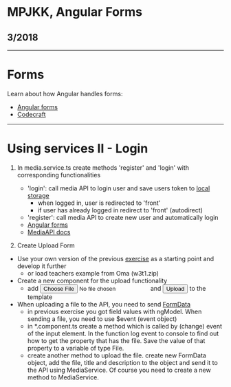 # MPJKK, Angular Forms

## 3/2018

---
# Forms

Learn about how Angular handles forms: 

- [Angular forms](https://angular.io/guide/forms)
- [Codecraft](https://codecraft.tv/courses/angular/forms/overview/)
---

# Using services II - Login


1. In  media.service.ts create methods 'register' and 'login' with corresponding functionalities
    - 'login': call media API to login user and save users token to [local storage](http://www.w3schools.com/html/html5_webstorage.asp)
        - when logged in, user is redirected to 'front'
        - if user has already logged in redirect to 'front' (autodirect)
    - 'register': call media API to create new user and automatically login
    - [Angular forms](https://angular.io/guide/user-input)
    - [MediaAPI docs](http://media.mw.metropolia.fi/wbma/docs/)

2. Create Upload Form 
- Use your own version of the previous [exercise](w3-login.md) as a starting point and develop it further
   - or load teachers example from Oma (w3t1.zip)
- Create a new component for the upload functionality
   - add <input type=file> and <button>Upload</button> to the template
- When uploading a file to the API, you need to send [FormData](https://developer.mozilla.org/en-US/docs/Web/API/FormData/Using_FormData_Objects) 
   - in previous exercise you got field values with ngModel. When sending a file, you need to use $event (event object)
   - in *.component.ts create a method which is called by (change) event of the input element. In the function log event to console to find out how to get the property that has the file. Save the value of that property to a variable of type File. 
   - create another method to upload the file. create new FormData object, add the file, title and description to the object and send it to the API using MediaService. Of course you need to create a new method to MediaService.